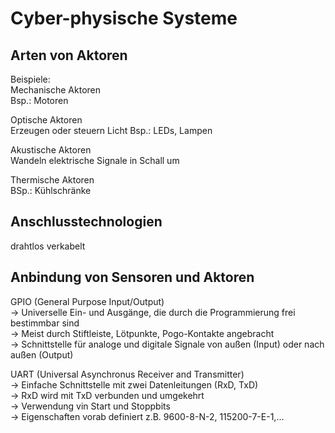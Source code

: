# Cyber-physische Systeme

## Arten von Aktoren

Beispiele:  
Mechanische Aktoren  
Bsp.: Motoren

Optische Aktoren  
Erzeugen oder steuern Licht
Bsp.: LEDs, Lampen

Akustische Aktoren  
Wandeln elektrische Signale in Schall um

Thermische Aktoren  
BSp.: Kühlschränke

## Anschlusstechnologien

drahtlos
verkabelt

## Anbindung von Sensoren und Aktoren

GPIO (General Purpose Input/Output)  
-> Universelle Ein- und Ausgänge, die durch die Programmierung frei bestimmbar sind  
-> Meist durch Stiftleiste, Lötpunkte, Pogo-Kontakte angebracht  
-> Schnittstelle für analoge und digitale Signale von außen (Input) oder nach außen (Output)

UART (Universal Asynchronus Receiver and Transmitter)  
-> Einfache Schnittstelle mit zwei Datenleitungen (RxD, TxD)  
-> RxD wird mit TxD verbunden und umgekehrt  
-> Verwendung vin Start und Stoppbits  
-> Eigenschaften vorab definiert z.B. 9600-8-N-2, 115200-7-E-1,...
